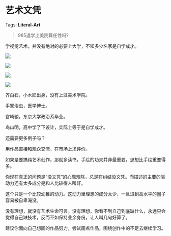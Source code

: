 # 艺术文凭

Tags: **Literal-Art**

> 985退学上美院算任性吗?



学视觉艺术，并没有绝对的必要上大学，不知多少名家是自学成才。

![](https://picx.zhimg.com/50/v2-cb471ac52e274e1ec1703608b52cfa16_720w.jpg?source=2c26e567)  


![](https://picx.zhimg.com/50/v2-bcfec7d91949188c7d5718f9c43dd4e1_720w.jpg?source=2c26e567)  


![](https://pic1.zhimg.com/50/v2-5dfa31004fea3c8a6a37dba79f021fcd_720w.jpg?source=2c26e567)  


![](https://pic1.zhimg.com/50/v2-8d423b764085ea8926871a713e31200a_720w.jpg?source=2c26e567)  


  


齐白石，小木匠出身，没有上过美术学院。

手冢治虫，医学博士。

宫崎骏，东京大学政治系毕业。

鸟山明，高中学了下设计，实际上等于是自学成才。

还需要更多例子吗？

  


用作品直接和观众交流，在市场上求评价。

如果是要搞纯艺术创作，那就多读书。手绘的功夫并非最重要，思想比手绘重要得多。

你现在真正的问题是“没文凭”的心魔难除，总是在纠结没文凭。而描述的主要的驱动力还有太多成分是和人比较得人叫好。

这个只是一个比较幼稚的动力。这动力里理想的成分太少，一旦进到高水平的圈子容易被自卑淹没。

没有理想，就没有艺术生命可言。没有理想，你看不到自己到底缺什么，永远只会觉得自己缺技术，反而不如保持业余身份，让人叫几句好算了。

建议你面向自己想画的作品努力，尝试画点作品，围绕创作中的不足去继续学习。



